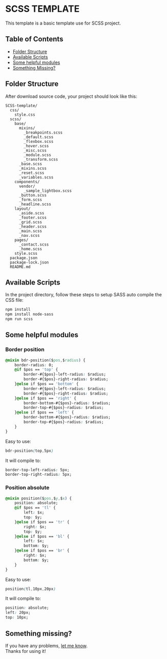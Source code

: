 # SCSS TEMPLATE
This template is a basic template use for SCSS project.

## Table of Contents
- [Folder Structure](#folder-structure)
- [Available Scripts](#available-scripts)
- [Some helpful modules](#Some-helpful-modules)
- [Something Missing?](#something-missing)

## Folder Structure

After download source code, your project should look like this:

```
SCSS-template/
  css/
    style.css
  scss/
    base/
      mixins/
        _breakpoints.scss
        _default.scss
        _flexbox.scss
        _hover.scss
        _misc.scss
        _module.scss
        _transform.scss
      _base.scss
      _mixins.scss
      _reset.scss
      _variables.scss
    components/
      vendor/
        _sample_lightbox.scss
      _button.scss
      _form.scss
      _headline.scss
    layout/
      _aside.scss
      _footer.scss
      _grid.scss
      _header.scss
      _main.scss
      _nav.scss
    pages/
      _contact.scss
      _home.scss
    style.scss
  package.json
  package-lock.json
  README.md
```

## Available Scripts
In the project directory, follow these steps to setup SASS auto compile the CSS file:

```sh
npm install
npm install node-sass
npm run scss
```

## Some helpful modules
### Border position
```css
@mixin bdr-position($pos,$radius) {
    border-radius: 0;
    @if $pos == 'top' {
        border-#{$pos}-left-radius: $radius;
        border-#{$pos}-right-radius: $radius;
    }@else if $pos == 'bottom' {
        border-#{$pos}-left-radius: $radius;
        border-#{$pos}-right-radius: $radius;
    }@else if $pos == 'right' {
        border-bottom-#{$pos}-radius: $radius;
        border-top-#{$pos}-radius: $radius;
    }@else if $pos == 'left' {
        border-bottom-#{$pos}-radius: $radius;
        border-top-#{$pos}-radius: $radius;
    }
}
```

Easy to use:
```css
bdr-position(top,5px)
```

It will compile to:
```css
border-top-left-radius: 5px;
border-top-right-radius: 5px;
```

### Position absolute
```css
@mixin position($pos,$y,$x) {
    position: absolute;
    @if $pos == 'tl' {
        left: $x;
        top: $y;
    }@else if $pos == 'tr' {
        right: $x;
        top: $y;
    }@else if $pos == 'bl' {
        left: $x;
        bottom: $y;
    }@else if $pos == 'br' {
        right: $x;
        bottom: $y;
    }
}
```

Easy to use:
```css
position(tl,10px,20px)
```

It will compile to:
```css
position: absolute;
left: 20px;
top: 10px;
```

## Something missing?

If you have any problems, [let me know](https://github.com/hocwebchuan/SCSS-template/issues).<br>
Thanks for using it!